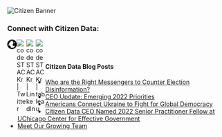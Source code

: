 ![Citizen Banner](https://citizendata.com/wp-content/uploads/sites/14/2020/03/CD-logo.svg)

### Connect with Citizen Data:
[<img align="left" alt="codeSTACKr.com" width="22px" src="https://raw.githubusercontent.com/iconic/open-iconic/master/svg/globe.svg" />][website]
[<img align="left" alt="codeSTACKr | Twitter" width="22px" src="https://cdn.jsdelivr.net/npm/simple-icons@v3/icons/twitter.svg" />][twitter]
[<img align="left" alt="codeSTACKr | LinkedIn" width="22px" src="https://cdn.jsdelivr.net/npm/simple-icons@v3/icons/linkedin.svg" />][linkedin]
[<img align="left" alt="codeSTACKr | tableau" width="22px" src="https://cdn.jsdelivr.net/npm/simple-icons@v3/icons/tableau.svg" />][tableau]

</br>
</br>

#### Citizen Data Blog Posts
<!-- BLOG-POST-LIST:START -->
- [Who are the Right Messengers to Counter Election Disinformation?](https://citizendata.com/news/who-are-the-right-messengers-to-counter-election-disinformation/)
- [CEO Update: Emerging 2022 Priorities](https://citizendata.com/news/ceo-update-emerging-2022-priorities/)
- [Americans Connect Ukraine to Fight for Global Democracy](https://citizendata.com/news/new-poll-americans-connect-ukraine-to-fight-for-global-democracy/)
- [Citizen Data CEO Named 2022 Senior Practitioner Fellow at UChicago Center for Effective Government](https://citizendata.com/news/ceo-named-2022-senior-practitioner-fellow-at-uchicago-center-for-effective-government/)
- [Meet Our Growing Team](https://citizendata.com/news/meet-our-growing-team/)
<!-- BLOG-POST-LIST:END -->

[website]: https://citizendata.com/
[twitter]: https://twitter.com/CitizenData
[linkedin]: https://www.linkedin.com/company/citizen-data
[tableau]: https://public.tableau.com/profile/kyle.redfield#!/vizhome/MailBallotRequestsandProjections/DynamicProjections
